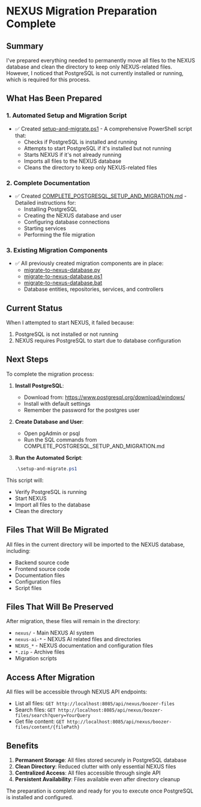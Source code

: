 # NEXUS Migration Preparation Complete

## Summary

I've prepared everything needed to permanently move all files to the NEXUS database and clean the directory to keep only NEXUS-related files. However, I noticed that PostgreSQL is not currently installed or running, which is required for this process.

## What Has Been Prepared

### 1. Automated Setup and Migration Script
- ✅ Created [setup-and-migrate.ps1](file:///d:/OneDrive/Desktop/Boozer_App_Main/setup-and-migrate.ps1) - A comprehensive PowerShell script that:
  - Checks if PostgreSQL is installed and running
  - Attempts to start PostgreSQL if it's installed but not running
  - Starts NEXUS if it's not already running
  - Imports all files to the NEXUS database
  - Cleans the directory to keep only NEXUS-related files

### 2. Complete Documentation
- ✅ Created [COMPLETE_POSTGRESQL_SETUP_AND_MIGRATION.md](file:///d:/OneDrive/Desktop/Boozer_App_Main/COMPLETE_POSTGRESQL_SETUP_AND_MIGRATION.md) - Detailed instructions for:
  - Installing PostgreSQL
  - Creating the NEXUS database and user
  - Configuring database connections
  - Starting services
  - Performing the file migration

### 3. Existing Migration Components
- ✅ All previously created migration components are in place:
  - [migrate-to-nexus-database.py](file:///d:/OneDrive/Desktop/Boozer_App_Main/migrate-to-nexus-database.py)
  - [migrate-to-nexus-database.ps1](file:///d:/OneDrive/Desktop/Boozer_App_Main/migrate-to-nexus-database.ps1)
  - [migrate-to-nexus-database.bat](file:///d:/OneDrive/Desktop/Boozer_App_Main/migrate-to-nexus-database.bat)
  - Database entities, repositories, services, and controllers

## Current Status

When I attempted to start NEXUS, it failed because:
1. PostgreSQL is not installed or not running
2. NEXUS requires PostgreSQL to start due to database configuration

## Next Steps

To complete the migration process:

1. **Install PostgreSQL**:
   - Download from: https://www.postgresql.org/download/windows/
   - Install with default settings
   - Remember the password for the postgres user

2. **Create Database and User**:
   - Open pgAdmin or psql
   - Run the SQL commands from COMPLETE_POSTGRESQL_SETUP_AND_MIGRATION.md

3. **Run the Automated Script**:
   ```powershell
   .\setup-and-migrate.ps1
   ```

This script will:
- Verify PostgreSQL is running
- Start NEXUS
- Import all files to the database
- Clean the directory

## Files That Will Be Migrated

All files in the current directory will be imported to the NEXUS database, including:
- Backend source code
- Frontend source code
- Documentation files
- Configuration files
- Script files

## Files That Will Be Preserved

After migration, these files will remain in the directory:
- `nexus/` - Main NEXUS AI system
- `nexus-ai-*` - NEXUS AI related files and directories
- `NEXUS_*` - NEXUS documentation and configuration files
- `*.zip` - Archive files
- Migration scripts

## Access After Migration

All files will be accessible through NEXUS API endpoints:
- List all files: `GET http://localhost:8085/api/nexus/boozer-files`
- Search files: `GET http://localhost:8085/api/nexus/boozer-files/search?query=YourQuery`
- Get file content: `GET http://localhost:8085/api/nexus/boozer-files/content/{filePath}`

## Benefits

1. **Permanent Storage**: All files stored securely in PostgreSQL database
2. **Clean Directory**: Reduced clutter with only essential NEXUS files
3. **Centralized Access**: All files accessible through single API
4. **Persistent Availability**: Files available even after directory cleanup

The preparation is complete and ready for you to execute once PostgreSQL is installed and configured.